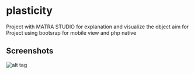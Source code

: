 # plasticity
Project with MATRA STUDIO for explanation and visualize the object aim for
Project using bootsrap  for mobile view and php native

## Screenshots
![alt tag](https://github.com/habibiealaydrus/plasticity/blob/main/img/preview%20github.png)


